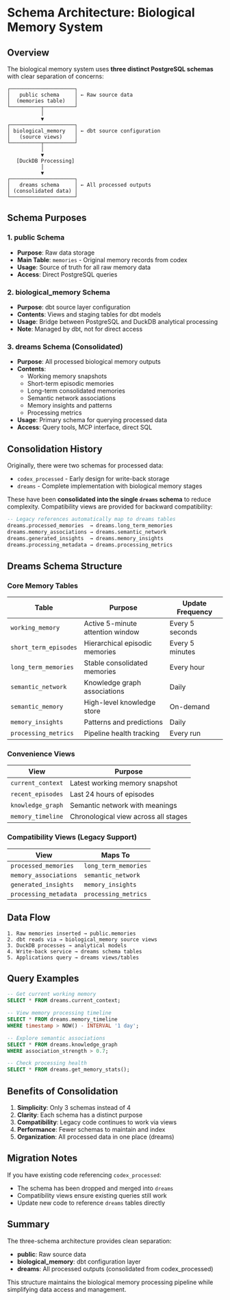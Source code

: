 # Schema Architecture: Biological Memory System

## Overview

The biological memory system uses **three distinct PostgreSQL schemas** with clear separation of concerns:

```
┌─────────────────────┐
│   public schema     │ ← Raw source data
│  (memories table)   │
└──────────┬──────────┘
           │
           ▼
┌─────────────────────┐
│ biological_memory   │ ← dbt source configuration
│   (source views)    │
└──────────┬──────────┘
           │
           ▼
   [DuckDB Processing]
           │
           ▼
┌─────────────────────┐
│   dreams schema     │ ← All processed outputs
│ (consolidated data) │
└─────────────────────┘
```

## Schema Purposes

### 1. **public** Schema
- **Purpose**: Raw data storage
- **Main Table**: `memories` - Original memory records from codex
- **Usage**: Source of truth for all raw memory data
- **Access**: Direct PostgreSQL queries

### 2. **biological_memory** Schema  
- **Purpose**: dbt source layer configuration
- **Contents**: Views and staging tables for dbt models
- **Usage**: Bridge between PostgreSQL and DuckDB analytical processing
- **Note**: Managed by dbt, not for direct access

### 3. **dreams** Schema (Consolidated)
- **Purpose**: All processed biological memory outputs
- **Contents**: 
  - Working memory snapshots
  - Short-term episodic memories
  - Long-term consolidated memories
  - Semantic network associations
  - Memory insights and patterns
  - Processing metrics
- **Usage**: Primary schema for querying processed data
- **Access**: Query tools, MCP interface, direct SQL

## Consolidation History

Originally, there were two schemas for processed data:
- `codex_processed` - Early design for write-back storage
- `dreams` - Complete implementation with biological memory stages

These have been **consolidated into the single `dreams` schema** to reduce complexity. Compatibility views are provided for backward compatibility:

```sql
-- Legacy references automatically map to dreams tables
dreams.processed_memories  → dreams.long_term_memories
dreams.memory_associations → dreams.semantic_network  
dreams.generated_insights  → dreams.memory_insights
dreams.processing_metadata → dreams.processing_metrics
```

## Dreams Schema Structure

### Core Memory Tables

| Table | Purpose | Update Frequency |
|-------|---------|------------------|
| `working_memory` | Active 5-minute attention window | Every 5 seconds |
| `short_term_episodes` | Hierarchical episodic memories | Every 5 minutes |
| `long_term_memories` | Stable consolidated memories | Every hour |
| `semantic_network` | Knowledge graph associations | Daily |
| `semantic_memory` | High-level knowledge store | On-demand |
| `memory_insights` | Patterns and predictions | Daily |
| `processing_metrics` | Pipeline health tracking | Every run |

### Convenience Views

| View | Purpose |
|------|---------|
| `current_context` | Latest working memory snapshot |
| `recent_episodes` | Last 24 hours of episodes |
| `knowledge_graph` | Semantic network with meanings |
| `memory_timeline` | Chronological view across all stages |

### Compatibility Views (Legacy Support)

| View | Maps To |
|------|---------|
| `processed_memories` | `long_term_memories` |
| `memory_associations` | `semantic_network` |
| `generated_insights` | `memory_insights` |
| `processing_metadata` | `processing_metrics` |

## Data Flow

```
1. Raw memories inserted → public.memories
2. dbt reads via → biological_memory source views
3. DuckDB processes → analytical models
4. Write-back service → dreams schema tables
5. Applications query → dreams views/tables
```

## Query Examples

```sql
-- Get current working memory
SELECT * FROM dreams.current_context;

-- View memory processing timeline
SELECT * FROM dreams.memory_timeline 
WHERE timestamp > NOW() - INTERVAL '1 day';

-- Explore semantic associations
SELECT * FROM dreams.knowledge_graph
WHERE association_strength > 0.7;

-- Check processing health
SELECT * FROM dreams.get_memory_stats();
```

## Benefits of Consolidation

1. **Simplicity**: Only 3 schemas instead of 4
2. **Clarity**: Each schema has a distinct purpose
3. **Compatibility**: Legacy code continues to work via views
4. **Performance**: Fewer schemas to maintain and index
5. **Organization**: All processed data in one place (dreams)

## Migration Notes

If you have existing code referencing `codex_processed`:
- The schema has been dropped and merged into `dreams`
- Compatibility views ensure existing queries still work
- Update new code to reference `dreams` tables directly

## Summary

The three-schema architecture provides clean separation:
- **public**: Raw source data
- **biological_memory**: dbt configuration layer
- **dreams**: All processed outputs (consolidated from codex_processed)

This structure maintains the biological memory processing pipeline while simplifying data access and management.